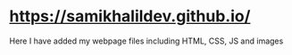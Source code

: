 # https://samikhalildev.github.io/

Here I have added my webpage files including HTML, CSS, JS and images
